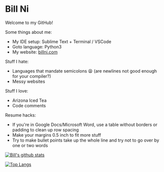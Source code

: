 # Bill Ni

Welcome to my GitHub!

Some things about me:
 - My IDE setup: Sublime Text + Terminal / VSCode
 - Goto language: Python3
 - My website: [billni.com](https://billni.com)
 
Stuff I hate:
 - Languages that mandate semicolons :tired_face: (are newlines not good enough for your compiler?)
 - Messy websites

Stuff I love:
 - Arizona Iced Tea
 - Code comments
 
Resume hacks:
 - If you're in Google Docs/Microsoft Word, use a table without borders or padding to clean up row spacing
 - Make your margins 0.5 inch to fit more stuff
 - Try to make bullet points take up the whole line and try not to go over by one or two words

[![Bill's github stats](https://github-readme-stats.vercel.app/api?username=bnidevs&show_icons=true&theme=synthwave&enable_experiments=new_ranking_system)](https://github.com/anuraghazra/github-readme-stats)

[![Top Langs](https://github-readme-stats.vercel.app/api/top-langs/?username=bnidevs&langs_count=8&theme=synthwave)](https://github.com/anuraghazra/github-readme-stats)
